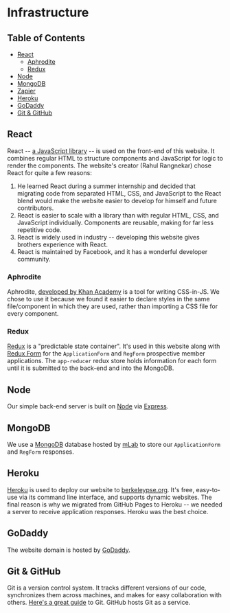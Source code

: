 # Infrastructure

## Table of Contents
- [React](#react)
  - [Aphrodite](#aphrodite)
  - [Redux](#redux)
- [Node](#node)
- [MongoDB](#mongodb)
- [Zapier](#zapier)
- [Heroku](#heroku)
- [GoDaddy](#godaddy)
- [Git & GitHub](#git-&-github)

## React

React -- [a JavaScript library](https://reactjs.org/) -- is used on the front-end of this website. It combines regular HTML to structure components and JavaScript for logic to render the components. The website's creator (Rahul Rangnekar) chose React for quite a few reasons:

1. He learned React during a summer internship and decided that migrating code from separated HTML, CSS, and JavaScript to the React blend would make the website easier to develop for himself and future contributors.
2. React is easier to scale with a library than with regular HTML, CSS, and JavaScript individually. Components are reusable, making for far less repetitive code.
3. React is widely used in industry -- developing this website gives brothers experience with React.
4. React is maintained by Facebook, and it has a wonderful developer community.

### Aphrodite
Aphrodite, [developed by Khan Academy](https://github.com/Khan/aphrodite) is a tool for writing CSS-in-JS. We chose to use it because we found it easier to declare styles in the same file/component in which they are used, rather than importing a CSS file for every component.

### Redux
[Redux](https://redux.js.org/) is a "predictable state container". It's used in this website along with [Redux Form](https://redux-form.com/7.2.0/) for the `ApplicationForm` and `RegForm` prospective member applications. The `app-reducer` redux store holds information for each form until it is submitted to the back-end and into the MongoDB.

## Node
Our simple back-end server is built on [Node](https://nodejs.org/en/) via [Express](https://expressjs.com/).

## MongoDB
We use a [MongoDB](https://www.mongodb.com/) database hosted by [mLab](https://mlab.com) to store our `ApplicationForm` and `RegForm` responses.

## Heroku
[Heroku](https://heroku.com) is used to deploy our website to [berkeleypse.org](http://berkeleypse.org). It's free, easy-to-use via its command line interface, and supports dynamic websites. The final reason is why we migrated from GitHub Pages to Heroku -- we needed a server to receive application responses. Heroku was the best choice. 

## GoDaddy
The website domain is hosted by [GoDaddy](https://www.godaddy.com/).

## Git & GitHub
Git is a version control system. It tracks different versions of our code, synchronizes them across machines, and makes for easy collaboration with others.
[Here's a great guide](https://git-scm.com/book/en/v1/Getting-Started) to Git. GitHub hosts Git as a service.